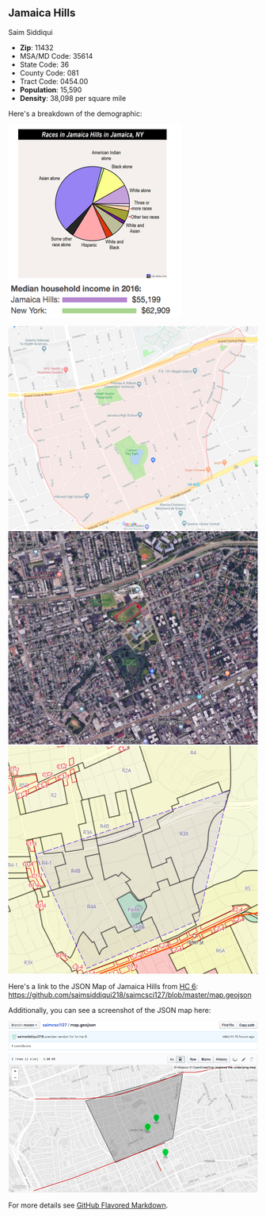 ## Jamaica Hills

Saim Siddiqui

- **Zip**: 11432
- MSA/MD Code: 35614
- State Code: 36
- County Code: 081
- Tract Code: 0454.00
- **Population**: 15,590
- **Density**: 38,098 per square mile

Here's a breakdown of the demographic:

![Demographic](/JamaicaHillsDemo.png)


![Map of Jamaical Hills](/JamaicaHillsMap.png)
![Satellite Map of Jamaical Hills](/JamaicaHillsSat.png)
![Zone Map of Jamaical Hills](/JamaicaHillsZones.png)



Here's a link to the JSON Map of Jamaica Hills from [HC 6](https://github.com/saimsiddiqui218/saimcsci127/blob/master/map.geojson):
https://github.com/saimsiddiqui218/saimcsci127/blob/master/map.geojson

Additionally, you can see a screenshot of the JSON map here:

![JSON Map of Jamaical Hills](/JamaicaHillsJson.png)

For more details see [GitHub Flavored Markdown](https://guides.github.com/features/mastering-markdown/).

